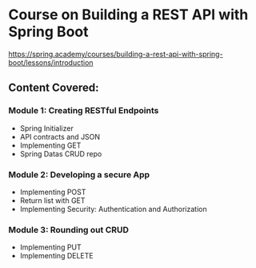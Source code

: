 # Course on Building a REST API with Spring Boot
https://spring.academy/courses/building-a-rest-api-with-spring-boot/lessons/introduction

## Content Covered:


### Module 1: Creating RESTful Endpoints

- Spring Initializer
- API contracts and JSON
- Implementing GET
- Spring Datas CRUD repo


### Module 2: Developing a secure App

- Implementing POST
- Return list with GET
- Implementing Security: Authentication and Authorization

### Module 3: Rounding out CRUD

- Implementing PUT
- Implementing DELETE


